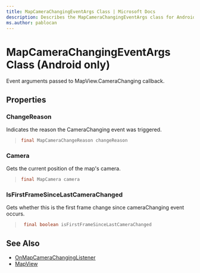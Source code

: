 ```yaml
---
title: MapCameraChangingEventArgs Class | Microsoft Docs
description: Describes the MapCameraChangingEventArgs class for Android and provides the class' ChangeReason, Camera, and IsFirstFrameSinceLastCameraChanged properties.
ms.author: pablocan
---
```


# MapCameraChangingEventArgs Class (Android only)

Event arguments passed to MapView.CameraChanging callback.

## Properties

### ChangeReason

Indicates the reason the CameraChanging event was triggered.

>```java
> final MapCameraChangeReason changeReason
>```

### Camera

Gets the current position of the map's camera.

>```java
> final MapCamera camera
>```

### IsFirstFrameSinceLastCameraChanged

Gets whether this is the first frame change since cameraChanging event occurs.

>```java
>  final boolean isFirstFrameSinceLastCameraChanged
>```

## See Also

* [OnMapCameraChangingListener](OnMapCameraChangingListener-interface.md)
* [MapView](../MapView-class.md)
